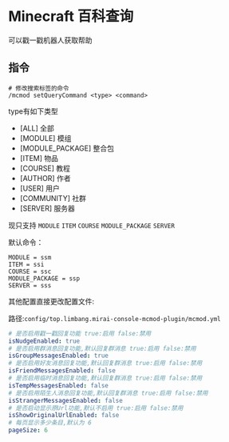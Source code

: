 # Minecraft 百科查询

可以戳一戳机器人获取帮助

## 指令

```shell
# 修改搜索标签的命令
/mcmod setQueryCommand <type> <command>
```

type有如下类型

- [ALL] 全部
- [MODULE] 模组
- [MODULE_PACKAGE] 整合包
- [ITEM] 物品
- [COURSE] 教程
- [AUTHOR] 作者
- [USER] 用户
- [COMMUNITY] 社群
- [SERVER] 服务器

现只支持 `MODULE` `ITEM` `COURSE` `MODULE_PACKAGE` `SERVER`

默认命令：

```shell
MODULE = ssm
ITEM = ssi
COURSE = ssc
MODULE_PACKAGE = ssp
SERVER = sss
```

其他配置直接更改配置文件:

路径:`config/top.limbang.mirai-console-mcmod-plugin/mcmod.yml`

```yaml
# 是否启用戳一戳回复功能 true:启用 false:禁用
isNudgeEnabled: true
# 是否启用群消息回复功能,默认回复群消息 true:启用 false:禁用
isGroupMessagesEnabled: true
# 是否启用好友消息回复功能,默认回复群消息 true:启用 false:禁用
isFriendMessagesEnabled: false
# 是否启用临时消息回复功能,默认回复群消息 true:启用 false:禁用
isTempMessagesEnabled: false
# 是否启用陌生人消息回复功能,默认回复群消息 true:启用 false:禁用
isStrangerMessagesEnabled: false
# 是否启动显示原Url功能,默认不启用 true:启用 false:禁用
isShowOriginalUrlEnabled: false
# 每页显示多少条目,默认为 6
pageSize: 6
```